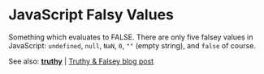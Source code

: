 # JavaScript Falsy Values

Something which evaluates to FALSE. There are only five falsey values in JavaScript: `undefined`, `null`, `NaN`, `0`, `""` (empty string), and `false` of course.

See also: [**truthy**](JS-Truthy) | [Truthy & Falsey blog post](http://james.padolsey.com/javascript/truthy-falsey/)
